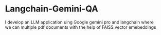 # Langchain-Gemini-QA
I develop an LLM application uing Google gemini pro and langchain where we can multiple pdf documents with the help of FAISS vector emebeddings
